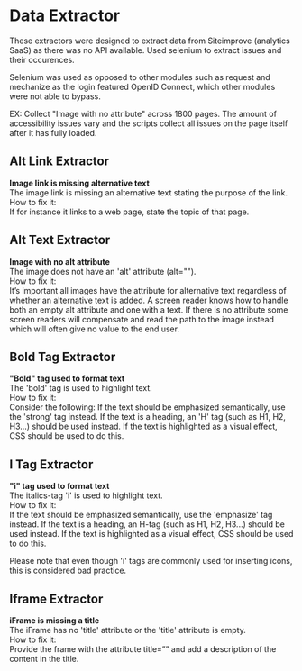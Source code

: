 # Data Extractor

These extractors were designed to extract data from Siteimprove (analytics SaaS) as there was no API available. Used selenium to extract issues and their occurences.

Selenium was used as opposed to other modules such as request and mechanize as the login featured OpenID Connect, which other modules were not able to bypass. 


EX: Collect "Image with no attribute" across 1800 pages. The amount of accessibility issues vary and the scripts collect all issues on the page itself after it has fully loaded.

## Alt Link Extractor

**Image link is missing alternative text**<br>
The image link is missing an alternative text stating the purpose of the link.<br>
How to fix it:<br>
If for instance it links to a web page, state the topic of that page.

## Alt Text Extractor
**Image with no alt attribute**<br>
The image does not have an 'alt' attribute (alt="").<br>
How to fix it:<br>
It’s important all images have the attribute for alternative text regardless of whether an alternative text is added.
A screen reader knows how to handle both an empty alt attribute and one with a text. If there is no attribute some screen readers will compensate and read the path to the image instead which will often give no value to the end user.

## Bold Tag Extractor
**"Bold" tag used to format text** <br>
The 'bold' tag is used to highlight text.<br>
How to fix it:<br>
Consider the following: If the text should be emphasized semantically, use the 'strong' tag instead. If the text is a heading, an 'H' tag (such as H1, H2, H3...) should be used instead. If the text is highlighted as a visual effect, CSS should be used to do this.

## I Tag Extractor
**"i" tag used to format text**<br>
The italics-tag 'i' is used to highlight text.<br>
How to fix it:<br>
If the text should be emphasized semantically, use the 'emphasize' tag instead. If the text is a heading, an H-tag (such as H1, H2, H3...) should be used instead. If the text is highlighted as a visual effect, CSS should be used to do this.

Please note that even though 'i' tags are commonly used for inserting icons, this is considered bad practice.

## Iframe Extractor
**iFrame is missing a title**<br>
The iFrame has no 'title' attribute or the 'title' attribute is empty.<br>
How to fix it:<br>
Provide the frame with the attribute title=”” and add a description of the content in the title.
